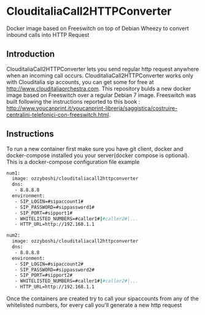 # ClouditaliaCall2HTTPConverter
Docker image based on Freeswitch on top of Debian Wheezy to convert inbound calls into HTTP Request

Introduction
------------
ClouditaliaCall2HTTPConverter lets you send regular http request anywhere when an incoming call occurs.
ClouditaliaCall2HTTPConverter works only with Clouditalia sip accounts, you can get some for free at <a href="http://www.clouditaliaorchestra.com">http://www.clouditaliaorchestra.com</a>.
This repository bulds a new docker image based on Freeswitch over a regular Debian 7 image.
Freeswitch was built following the instructions reported to this book : <a href=http://www.youcanprint.it/youcanprint-libreria/saggistica/costruire-centralini-telefonici-con-freeswitch.html>http://www.youcanprint.it/youcanprint-libreria/saggistica/costruire-centralini-telefonici-con-freeswitch.html</a>.

Instructions
------------
To run a new container first make sure you have git client, docker and docker-compose installed you your server(docker compose is optional).
This is a docker-compose configuration file example
```bash
num1:
  image: ozzyboshi/clouditaliacall2httpconverter
  dns:
   - 8.8.8.8
  environment:
   - SIP_LOGIN=#sipaccount1#
   - SIP_PASSWORD=#sippassword1#
   - SIP_PORT=#sipport1#
   - WHITELISTED_NUMBERS=#caller1#|#caller2#|...
   - HTTP_URL=http://192.168.1.1

num2:
  image: ozzyboshi/clouditaliacall2httpconverter
  dns:
   - 8.8.8.8
  environment:
   - SIP_LOGIN=#sipaccount2#
   - SIP_PASSWORD=#sippassword2#
   - SIP_PORT=#sipport2#
   - WHITELISTED_NUMBERS=#caller1#|#caller2#|...
   - HTTP_URL=http://192.168.1.1
```

Once the containers are created try to call your sipaccounts from any of the whitelisted numbers, for every call you'll generate a new http request




